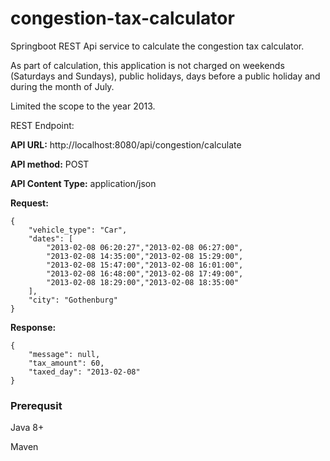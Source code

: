 # congestion-tax-calculator

Springboot REST Api service to calculate the congestion tax calculator.

As part of calculation, this application is not charged on weekends (Saturdays and Sundays), public holidays, days before a public holiday and during the month of July.

Limited the scope to the year 2013.

REST Endpoint:

**API URL:** http://localhost:8080/api/congestion/calculate

**API method:** POST

**API Content Type:** application/json

**Request:** 

    {
		"vehicle_type": "Car",
		"dates": [
			"2013-02-08 06:20:27","2013-02-08 06:27:00",
			"2013-02-08 14:35:00","2013-02-08 15:29:00",
			"2013-02-08 15:47:00","2013-02-08 16:01:00",
			"2013-02-08 16:48:00","2013-02-08 17:49:00",
			"2013-02-08 18:29:00","2013-02-08 18:35:00"
		],
		"city": "Gothenburg"
	}
	
**Response:**  

    {
		"message": null,
		"tax_amount": 60,
		"taxed_day": "2013-02-08"
	}


### Prerequsit

Java 8+

Maven
